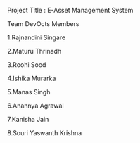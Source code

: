 Project Title : E-Asset Management System 

Team DevOcts Members 

1.Rajnandini Singare

2.Maturu Thrinadh 

3.Roohi Sood

4.Ishika Murarka

5.Manas Singh

6.Anannya Agrawal

7.Kanisha Jain

8.Souri Yaswanth Krishna



